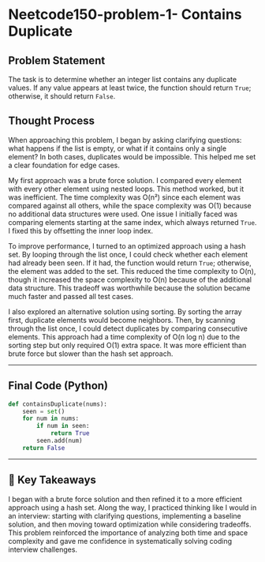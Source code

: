 # Neetcode150-problem-1- Contains Duplicate



##  Problem Statement

The task is to determine whether an integer list contains any duplicate values. If any value appears at least twice, the function should return `True`; otherwise, it should return `False`.



##  Thought Process

When approaching this problem, I began by asking clarifying questions: what happens if the list is empty, or what if it contains only a single element? In both cases, duplicates would be impossible. This helped me set a clear foundation for edge cases.

My first approach was a brute force solution. I compared every element with every other element using nested loops. This method worked, but it was inefficient. The time complexity was O(n²) since each element was compared against all others, while the space complexity was O(1) because no additional data structures were used. One issue I initially faced was comparing elements starting at the same index, which always returned `True`. I fixed this by offsetting the inner loop index.

To improve performance, I turned to an optimized approach using a hash set. By looping through the list once, I could check whether each element had already been seen. If it had, the function would return `True`; otherwise, the element was added to the set. This reduced the time complexity to O(n), though it increased the space complexity to O(n) because of the additional data structure. This tradeoff was worthwhile because the solution became much faster and passed all test cases.

I also explored an alternative solution using sorting. By sorting the array first, duplicate elements would become neighbors. Then, by scanning through the list once, I could detect duplicates by comparing consecutive elements. This approach had a time complexity of O(n log n) due to the sorting step but only required O(1) extra space. It was more efficient than brute force but slower than the hash set approach.

---

## Final Code (Python)

```python
def containsDuplicate(nums):
    seen = set()
    for num in nums:
        if num in seen:
            return True
        seen.add(num)
    return False
```

---

## 🎯 Key Takeaways

I began with a brute force solution and then refined it to a more efficient approach using a hash set. Along the way, I practiced thinking like I would in an interview: starting with clarifying questions, implementing a baseline solution, and then moving toward optimization while considering tradeoffs. This problem reinforced the importance of analyzing both time and space complexity and gave me confidence in systematically solving coding interview challenges.
